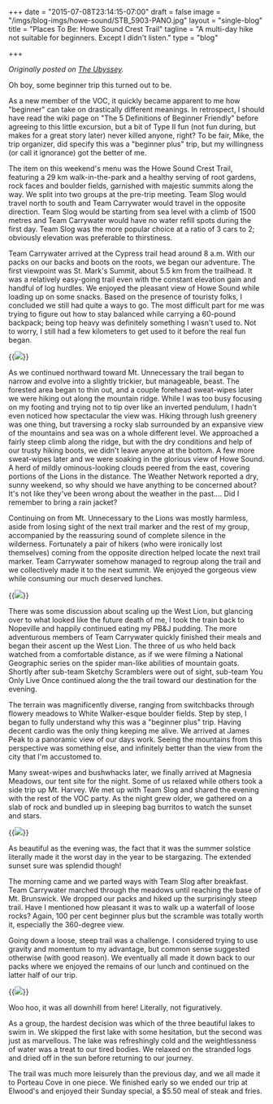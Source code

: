 +++
date = "2015-07-08T23:14:15-07:00"
draft = false
image = "/imgs/blog-imgs/howe-sound/STB_5903-PANO.jpg"
layout = "single-blog"
title = "Places To Be: Howe Sound Crest Trail"
tagline = "A multi-day hike not suitable for beginners. Except I didn't listen."
type = "blog"

+++

_Originally posted on [The Ubyssey](https://www.ubyssey.ca/sports/places-howe-sound-crest-trail/)._

Oh boy, some beginner trip this turned out to be.

As a new member of the VOC, it quickly became apparent to me how "beginner" can take on drastically different meanings. In retrospect, I should have read the wiki page on "The 5 Definitions of Beginner Friendly" before agreeing to this little excursion, but a bit of Type II fun (not fun during, but makes for a great story later) never killed anyone, right? To be fair, Mike, the trip organizer, did specify this was a "beginner plus" trip, but my willingness (or call it ignorance) got the better of me.

The item on this weekend's menu was the Howe Sound Crest Trail, featuring a 29 km walk-in-the-park and a healthy serving of root gardens, rock faces and boulder fields, garnished with majestic summits along the way. We split into two groups at the pre-trip meeting. Team Slog would travel north to south and Team Carrywater would travel in the opposite direction. Team Slog would be starting from sea level with a climb of 1500 metres and Team Carrywater would have no water refill spots during the first day. Team Slog was the more popular choice at a ratio of 3 cars to 2; obviously elevation was preferable to thirstiness.

Team Carrywater arrived at the Cypress trail head around 8 a.m. With our packs on our backs and boots on the roots, we began our adventure. The first viewpoint was St. Mark's Summit, about 5.5 km from the trailhead. It was a relatively easy-going trail even with the constant elevation gain and handful of log hurdles. We enjoyed the pleasant view of Howe Sound while loading up on some snacks. Based on the presence of touristy folks, I concluded we still had quite a ways to go. The most difficult part for me was trying to figure out how to stay balanced while carrying a 60-pound backpack; being top heavy was definitely something I wasn't used to. Not to worry, I still had a few kilometers to get used to it before the real fun began.

{{<img caption="" src="/imgs/blog-imgs/howe-sound/IMG_5801.JPG">}}

As we continued northward toward Mt. Unnecessary the trail began to narrow and evolve into a slightly trickier, but manageable, beast. The forested area began to thin out, and a couple forehead sweat-wipes later we were hiking out along the mountain ridge. While I was too busy focusing on my footing and trying not to tip over like an inverted pendulum, I hadn't even noticed how spectacular the view was. Hiking through lush greenery was one thing, but traversing a rocky slab surrounded by an expansive view of the mountains and sea was on a whole different level. We approached a fairly steep climb along the ridge, but with the dry conditions and help of our trusty hiking boots, we didn't leave anyone at the bottom. A few more sweat-wipes later and we were soaking in the glorious view of Howe Sound. A herd of mildly ominous-looking clouds peered from the east, covering portions of the Lions in the distance. The Weather Network reported a dry, sunny weekend, so why should we have anything to be concerned about? It's not like they've been wrong about the weather in the past.... Did I remember to bring a rain jacket?

Continuing on from Mt. Unnecessary to the Lions was mostly harmless, aside from losing sight of the next trail marker and the rest of my group, accompanied by the reassuring sound of complete silence in the wilderness. Fortunately a pair of hikers (who were ironically lost themselves) coming from the opposite direction helped locate the next trail marker. Team Carrywater somehow managed to regroup along the trail and we collectively made it to the next summit. We enjoyed the gorgeous view while consuming our much deserved lunches.

{{<img caption="" src="/imgs/blog-imgs/howe-sound/IMG_5824.png">}}

There was some discussion about scaling up the West Lion, but glancing over to what looked like the future death of me, I took the train back to Nopeville and happily continued eating my PB&J pudding. The more adventurous members of Team Carrywater quickly finished their meals and began their ascent up the West Lion. The three of us who held back watched from a comfortable distance, as if we were filming a National Geographic series on the spider man-like abilities of mountain goats. Shortly after sub-team Sketchy Scramblers were out of sight, sub-team You Only Live Once continued along the the trail toward our destination for the evening.

The terrain was magnificently diverse, ranging from switchbacks through flowery meadows to White Walker-esque boulder fields. Step by step, I began to fully understand why this was a "beginner plus" trip. Having decent cardio was the only thing keeping me alive. We arrived at James Peak to a panoramic view of our days work. Seeing the mountains from this perspective was something else, and infinitely better than the view from the city that I'm accustomed to.

Many sweat-wipes and bushwhacks later, we finally arrived at Magnesia Meadows, our tent site for the night. Some of us relaxed while others took a side trip up Mt. Harvey. We met up with Team Slog and shared the evening with the rest of the VOC party. As the night grew older, we gathered on a slab of rock and bundled up in sleeping bag burritos to watch the sunset and stars.

{{<img caption="" src="/imgs/blog-imgs/howe-sound/IMG_5898.JPG">}}

As beautiful as the evening was, the fact that it was the summer solstice literally made it the worst day in the year to be stargazing. The extended sunset sure was splendid though!

The morning came and we parted ways with Team Slog after breakfast. Team Carrywater marched through the meadows until reaching the base of Mt. Brunswick. We dropped our packs and hiked up the surprisingly steep trail. Have I mentioned how pleasant it was to walk up a waterfall of loose rocks? Again, 100 per cent beginner plus but the scramble was totally worth it, especially the 360-degree view.

Going down a loose, steep trail was a challenge. I considered trying to use gravity and momentum to my advantage, but common sense suggested otherwise (with good reason). We eventually all made it down back to our packs where we enjoyed the remains of our lunch and continued on the latter half of our trip.

{{<img caption="" src="/imgs/blog-imgs/howe-sound/IMG_5913.JPG">}}

Woo hoo, it was all downhill from here! Literally, not figuratively.

As a group, the hardest decision was which of the three beautiful lakes to swim in. We skipped the first lake with some hesitation, but the second was just as marvellous. The lake was refreshingly cold and the weightlessness of water was a treat to our tired bodies. We relaxed on the stranded logs and dried off in the sun before returning to our journey.

The trail was much more leisurely than the previous day, and we all made it to Porteau Cove in one piece. We finished early so we ended our trip at Elwood's and enjoyed their Sunday special, a $5.50 meal of steak and fries.